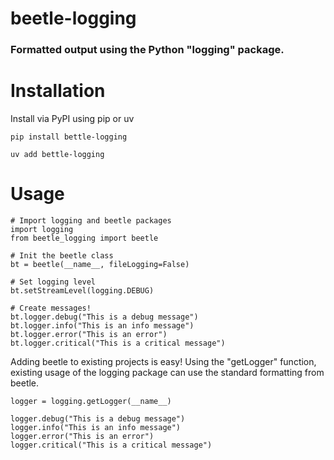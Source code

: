 # beetle-logging
### Formatted output using the Python "logging" package.

# Installation
Install via PyPI using pip or uv

`pip install bettle-logging`

`uv add bettle-logging`

# Usage

```
# Import logging and beetle packages
import logging
from beetle_logging import beetle

# Init the beetle class
bt = beetle(__name__, fileLogging=False)

# Set logging level
bt.setStreamLevel(logging.DEBUG)

# Create messages!
bt.logger.debug("This is a debug message")
bt.logger.info("This is an info message")
bt.logger.error("This is an error")
bt.logger.critical("This is a critical message")
```

Adding beetle to existing projects is easy! Using the "getLogger" function, existing usage of the logging package can use the standard formatting from beetle.

```
logger = logging.getLogger(__name__)

logger.debug("This is a debug message")
logger.info("This is an info message")
logger.error("This is an error")
logger.critical("This is a critical message")
```